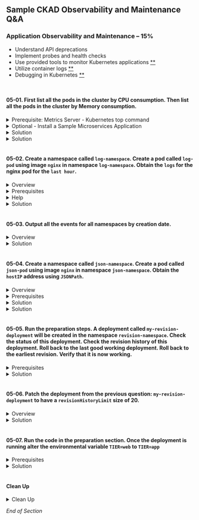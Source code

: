 ## Sample CKAD Observability and Maintenance Q&A

### Application Observability and Maintenance – 15%

- Understand API deprecations
- Implement probes and health checks
- Use provided tools to monitor Kubernetes applications [\*\*](https://github.com/jamesbuckett/ckad-questions/blob/main/05-ckad-observability-maintenance.md#05-01-first-list-all-the-pods-in-the-cluster-by-cpu-consumption-then-list-all-the-pods-in-the-cluster-by-memory-consumption)
- Utilize container logs [\*\*](https://github.com/jamesbuckett/ckad-questions/blob/main/05-ckad-observability-maintenance.md#05-02-create-a-pod-called-log-pod-using-image-nginx-in-namespace-log-namespace-create-the-namespace-obtain-the-logs-for-the-nginx-pod-for-the-last-hour)
- Debugging in Kubernetes [\*\*](https://github.com/jamesbuckett/ckad-questions/blob/main/05-ckad-observability-maintenance.md#05-04-create-a-pod-called-json-pod-using-image-nginx-in-namespace-json-namespace-create-the-namespace-obtain-the-hostip-address-using-jsonpath)
<br />


#### 05-01. First list all the pods in the cluster by CPU consumption. Then list all the pods in the cluster by Memory consumption.

<details class="faq box"><summary>Prerequisite: Metrics Server - Kubernetes top command</summary>
<p>

Metrics Server installs into Kubernetes

By default the metrics server required for the `kubectl top` command is not present on Docker Desktop.

Please install the [metrics server](https://github.com/kubernetes-sigs/metrics-server) with the following command:

```bash
kubectl apply -f https://github.com/kubernetes-sigs/metrics-server/releases/latest/download/components.yaml
```

```bash
kubectl patch deployment metrics-server -n kube-system --type 'json' -p '[{"op": "add", "path": "/spec/template/spec/containers/0/args/-", "value": "--kubelet-insecure-tls"}]'
```

</p>
</details>

<details class="faq box"><summary>Optional - Install a Sample Microservices Application</summary>
<p>

This application is useful to see CPU and Memory for a [microservices application](https://github.com/GoogleCloudPlatform/microservices-demo).

```bash
kubectl create ns ns-demo
kubectl apply -n ns-demo -f "https://raw.githubusercontent.com/GoogleCloudPlatform/microservices-demo/master/release/kubernetes-manifests.yaml"
kubectl wait -n ns-demo deploy frontend --for condition=Available --timeout=90s
```
</p>
</details>

<details class="faq box"><summary>Solution</summary>
<p>

```bash
clear
# Requires metrics server to be installed and working
# Similar to Linux top command but for pods
kubectl top pods -A --sort-by=cpu | more
```

Output:

```console
NAMESPACE                 NAME                                                    CPU(cores)   MEMORY(bytes)
default                   falco-pxf8g                                             51m 👈👈👈   55Mi
ns-loki                   loki-release-prometheus-server-6d4f4df478-9z2f8         38m          356Mi
ns-demo                   adservice-68444cb46c-jvc86                              23m          202Mi
ns-loki                   loki-release-promtail-prvvn                             13m          34Mi
ns-demo                   recommendationservice-b4cf8f489-xwv49                   13m          69Mi
...
```

</p>
</details>

<details class="faq box"><summary>Solution</summary>
<p>

##### Solution

```bash
clear
# Requires metrics server to be installed and working
# Similar to Linux top command but for pods
kubectl top pods -A --sort-by=memory | more
```

Output:

```console
NAMESPACE                 NAME                                                    CPU(cores)   MEMORY(bytes)
ns-loki                   loki-release-prometheus-server-6d4f4df478-9z2f8         11m          356Mi 👈👈👈
ns-demo                   adservice-68444cb46c-jvc86                              20m          202Mi
kube-system               cilium-gcnbl                                            6m           165Mi
kube-system               cilium-htrth                                            18m          163Mi
kube-system               cilium-8h6vd                                            5m           162Mi
kube-system               cilium-ml27n                                            11m          161Mi
...
```

</p>
</details>
<br />

#### 05-02. Create a namespace called `log-namespace`. Create a pod called `log-pod` using image `nginx` in namespace `log-namespace`. Obtain the `logs` for the nginx pod for the `last hour`.

<details class="faq box"><summary>Overview</summary>
<p>

![05-02](https://user-images.githubusercontent.com/18049790/136656169-85488092-140a-44ff-98d2-233f16842154.png)

</p>
</details>

<details class="faq box"><summary>Prerequisites</summary>
<p>

```bash
mkdir -p ~/ckad/
clear
kubectl create namespace log-namespace
kubectl run log-pod --image=nginx -n log-namespace
kubectl config set-context --current --namespace=log-namespace
kubectl get all
```

</p>
</details>

<details class="faq box"><summary>Help</summary>
<p>

```bash
clear
kubectl logs -h | more
```

Output:

```console
Examples:
  # Return snapshot logs from pod nginx with only one container
  kubectl logs nginx

  # Return snapshot logs from pod nginx with multi containers
  kubectl logs nginx --all-containers=true

  # Return snapshot logs from all containers in pods defined by label app=nginx
  kubectl logs -l app=nginx --all-containers=true

  # Return snapshot of previous terminated ruby container logs from pod web-1
  kubectl logs -p -c ruby web-1

  # Begin streaming the logs of the ruby container in pod web-1
  kubectl logs -f -c ruby web-1

  # Begin streaming the logs from all containers in pods defined by label app=nginx
  kubectl logs -f -l app=nginx --all-containers=true

  # Display only the most recent 20 lines of output in pod nginx
  kubectl logs --tail=20 nginx

  # Show all logs from pod nginx written in the last hour
  kubectl logs --since=1h nginx 👈👈👈 This example matches most closely to the question: for the `last hour`

  # Show logs from a kubelet with an expired serving certificate
  kubectl logs --insecure-skip-tls-verify-backend nginx

  # Return snapshot logs from first container of a job named hello
  kubectl logs job/hello

  # Return snapshot logs from container nginx-1 of a deployment named nginx
  kubectl logs deployment/nginx -c nginx-1
```

</p>
</details>

<details class="faq box"><summary>Solution</summary>
<p>

```bash
clear
# Straight forward match in the examples
kubectl logs --since=1h log-pod
```

</p>
</details>
<br />

#### 05-03. Output all the events for all namespaces by creation date.

<details class="faq box"><summary>Overview</summary>
<p>

![05-03](https://user-images.githubusercontent.com/18049790/136656243-8d251a08-6411-48f8-b630-84c295254d6e.png)

</p>
</details>

<details class="faq box"><summary>Solution</summary>
<p>

kubernetes.io bookmark: [Viewing, finding resources](https://kubernetes.io/docs/reference/kubectl/cheatsheet/#viewing-finding-resources)

```bash
clear
kubectl get events -A --sort-by=.metadata.creationTimestamp
```

</p>
</details>
<br />

#### 05-04. Create a namespace called `json-namespace`. Create a pod called `json-pod` using image `nginx` in namespace `json-namespace`. Obtain the `hostIP` address using `JSONPath`.

<details class="faq box"><summary>Overview</summary>
<p>

![08-json-path](https://user-images.githubusercontent.com/18049790/141224991-a6e64661-685d-4b4f-8868-97dab51ad356.jpg)

</p>
</details>

<details class="faq box"><summary>Prerequisites</summary>
<p>

```bash
clear
kubectl create namespace json-namespace
kubectl config set-context --current --namespace=json-namespace
kubectl run json-pod --image=nginx 
kubectl get all
```

</p>
</details>

<details class="faq box"><summary>Solution</summary>
<p>

```bash
clear
# kubectl explain pod.spec --recursive
# kubectl explain pod.status --recursive
kubectl explain pod.status | more
```

Output:

```console
KIND:     Pod
VERSION:  v1

RESOURCE: status <Object> 👈👈👈 First element: =.status

DESCRIPTION:
Most recently observed status of the pod. This data may not be up to date.
Populated by the system. Read-only. More info:
https://git.k8s.io/community/contributors/devel/sig-architecture/api-conventions.md#spec-and-status

     PodStatus represents information about the status of a pod. Status may
     trail the actual state of a system, especially if the node that hosts the
     pod cannot contact the control plane.

FIELDS:
conditions <[]Object>
Current service state of pod. More info:
https://kubernetes.io/docs/concepts/workloads/pods/pod-lifecycle#pod-conditions

containerStatuses <[]Object>
The list has one entry per container in the manifest. Each entry is
currently the output of `docker inspect`. More info:
https://kubernetes.io/docs/concepts/workloads/pods/pod-lifecycle#pod-and-container-status

ephemeralContainerStatuses <[]Object>
Status for any ephemeral containers that have run in this pod. This field
is alpha-level and is only populated by servers that enable the
EphemeralContainers feature.

hostIP <string> 👈👈👈 Second element: =.status.hostIP
IP address of the host to which the pod is assigned. Empty if not yet
scheduled.

```

</p>
</details>

<details class="faq box"><summary>Solution</summary>
<p>

Construct the search query to `hostIP`.

kubernetes.io bookmark:[JSONPath Support](https://kubernetes.io/docs/reference/kubectl/jsonpath/)

```bash
kubectl get pod json-pod -o jsonpath={.status.hostIP}
```
OR
```bash
kubectl get pod json-pod -o jsonpath={..hostIP}
```

</p>
</details>
<br />

#### 05-05. Run the preparation steps. A deployment called `my-revision-deployment` will be created in the namespace `revision-namespace`. Check the status of this deployment. Check the revision history of this deployment. Roll back to the last good working deployment. Roll back to the earliest revision. Verify that it is now working.

<details class="faq box"><summary>Prerequisites</summary>
<p>

```bash
clear
kubectl create namespace revision-namespace
kubectl config set-context --current --namespace=revision-namespace
kubectl create deployment my-revision-deployment --image=nginx:1.18.0 --replicas=2
kubectl rollout status deployment my-revision-deployment
kubectl set image deployment.apps/my-revision-deployment nginx=nginx:1.19.0 --record
kubectl rollout status deployment my-revision-deployment
kubectl set image deployment.apps/my-revision-deployment nginx=nginx:1.20.0 --record
kubectl rollout status deployment my-revision-deployment
kubectl set image deployment.apps/my-revision-deployment nginx=ngin:1.21.0 --record
clear
```

</p>
</details>

<details class="faq box"><summary>Solution</summary>
<p>

```bash
clear
#Situational Awareness 
kubectl get all 
```

```bash
# Examine events from Deployment 
kubectl describe deployment.apps/my-revision-deployment
```

```bash
# Get Deployment Revisions
kubectl rollout history deployment.apps/my-revision-deployment
```

```bash
# Fix the immediate problem
kubectl rollout undo deployment.apps/my-revision-deployment
```

```bash
# Go back further to an earlier revision
kubectl rollout undo deployment.apps/my-revision-deployment --to-revision=2
```

</p>
</details>
<br />

#### 05-06. Patch the deployment from the previous question: `my-revision-deployment` to have a `revisionHistoryLimit` size of 20.

<details class="faq box"><summary>Overview</summary>
<p>

##### Overview

kubernetes.io bookmark: [Use a strategic merge patch to update a Deployment](https://kubernetes.io/docs/tasks/manage-kubernetes-objects/update-api-object-kubectl-patch/#use-a-strategic-merge-patch-to-update-a-deployment)


```bash
kubectl config set-context --current --namespace=revision-namespace
clear
kubectl explain deployment.spec
```

Output:

```console
KIND:     Deployment
VERSION:  apps/v1

RESOURCE: spec <Object>  👈👈👈 First element: =.spec

DESCRIPTION:
     Specification of the desired behavior of the Deployment.

     DeploymentSpec is the specification of the desired behavior of the
     Deployment.

FIELDS:
   minReadySeconds      <integer>
     Minimum number of seconds for which a newly created pod should be ready
     without any of its container crashing, for it to be considered available.
     Defaults to 0 (pod will be considered available as soon as it is ready)

   paused       <boolean>
     Indicates that the deployment is paused.

   progressDeadlineSeconds      <integer>
     The maximum time in seconds for a deployment to make progress before it is
     considered to be failed. The deployment controller will continue to process
     failed deployments and a condition with a ProgressDeadlineExceeded reason
     will be surfaced in the deployment status. Note that progress will not be
     estimated during the time a deployment is paused. Defaults to 600s.

   replicas     <integer>
     Number of desired pods. This is a pointer to distinguish between explicit
     zero and not specified. Defaults to 1.

   revisionHistoryLimit <integer>  👈👈👈 Second element: =.spec.revisionHistoryLimit
     The number of old ReplicaSets to retain to allow rollback. This is a
     pointer to distinguish between explicit zero and not specified. Defaults to
     10.

   selector     <Object> -required-
     Label selector for pods. Existing ReplicaSets whose pods are selected by
     this will be the ones affected by this deployment. It must match the pod
     template's labels.

   strategy     <Object>
     The deployment strategy to use to replace existing pods with new ones.

   template     <Object> -required-
     Template describes the pods that will be created.
```

</p>
</details>

<details class="faq box"><summary>Solution</summary>
<p>

```bash
# What is the current setting
kubectl get deployment my-revision-deployment -o jsonpath={.spec.revisionHistoryLimit}
```

```bash
# Create a file to hold the patch
vi ~/ckad/patch-file.yaml
```

```bash
spec: # 👈👈👈 First element: =.spec
  revisionHistoryLimit: 20 # 👈👈👈 Second element: =.spec.revisionHistoryLimit
```

```bash
kubectl patch deployment my-revision-deployment --patch "$(cat ~/ckad/patch-file.yaml)"
```

```bash
# Verify your work
kubectl get deployment my-revision-deployment -o jsonpath={.spec.revisionHistoryLimit}
```


</p>
</details>
<br />

#### 05-07. Run the code in the preparation section. Once the deployment is running alter the environmental variable `TIER=web` to `TIER=app`


<details class="faq box"><summary>Prerequisites</summary>
<p>

```bash
cat << EOF | kubectl apply -f -
apiVersion: v1
kind: Namespace
metadata:
  creationTimestamp: null
  name: set-env-namespace
---
apiVersion: apps/v1
kind: Deployment
metadata:
  name: nginx-deployment
  namespace: set-env-namespace
  labels:
    app: nginx
spec:
  replicas: 3
  selector:
    matchLabels:
      app: nginx
  template:
    metadata:
      labels:
        app: nginx        
    spec:
      containers:
      - name: nginx
        image: nginx:1.14.2
        ports:
        - containerPort: 80
        env:
        - name: TIER
          value: web
EOF
```

```bash
kubectl config set-context --current --namespace=set-env-namespace
kubectl get all
```

</p>
</details>

<details class="faq box"><summary>Solution</summary>
<p>

```bash
# Describe the Deployment 
kubectl describe deployment.apps nginx-deployment | grep -i env -A 1
```

```bash
# Set the env using kubectl set env 
kubectl set env deployment.apps nginx-deployment TIER=app
```

```bash
# Describe the Deployment 
kubectl describe deployment.apps nginx-deployment | grep -i env -A 1
```

</p>
</details>
<br />

#### Clean Up

<details class="faq box"><summary>Clean Up</summary>
<p>

```bash
yes | rm -R ~/ckad/
kubectl delete ns json-namespace --force
kubectl delete ns log-namespace --force
kubectl delete ns revision-namespace --force
```

</p>
</details>

_End of Section_
